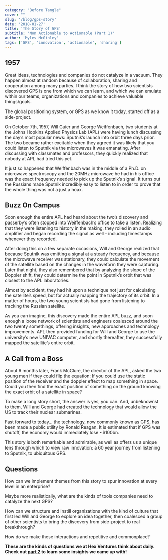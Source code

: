 ```yaml
---
category: "Before Tangle"
cover: ""
slug: '/blog/gps-story'
date: '2018-01-27'
title: 'The Story of GPS'
subtitle: 'Non Actionable to Actionable (Part 1)'
author: 'Myles McGinley'
tags: ['GPS', 'innovation', 'actionable', 'sharing']
---
```


## 1957

Great ideas, technologies and companies do not catalyze in a vacuum. They happen almost at random because of collaboration, sharing and cooperation among many parties. I think the story of how two scientists discovered GPS is one from which we can learn, and which we can emulate within our teams, organizations and companies to achieve valuable things/goals.

The global positioning system, or GPS as we know it today, started off as a side-project.

On October 7th, 1957, Will Guier and George Weiffenbach, two students at the Johns Hopkins Applied Physics Lab (APL) were having lunch discussing the day’s most popular news: Sputnik’s launch into orbit three days prior. The two became rather excitable when they agreed it was likely that you could listen to Sputnik via the microwaves it was emanating. After discussing with classmates and professors, they quickly realized that nobody at APL had tried this yet.

It just so happened that Weiffenbach was in the middle of a Ph.D. on microwave spectroscopy and the 20MHz microwave he had in his office was the exact frequency needed to pick up the Sputnik’s signal. It turns out the Russians made Sputnik incredibly easy to listen to in order to prove that the whole thing was not a just a hoax.

## Buzz On Campus

Soon enough the entire APL had heard about the two’s discovery and passerby’s often stopped into Weiffenbach’s office to take a listen. Realizing that they were listening to history in the making, they rolled in an audio amplifier and began recording the signal as well - including timestamps whenever they recorded.

After doing this on a few separate occasions, Will and George realized that because Sputnik was emitting a signal at a steady frequency, and because the microwave receiver was stationary, they could calculate the movement of the satellite based on the changes in the waveform they were capturing. Later that night, they also remembered that by analyzing the slope of the Doppler shift, they could determine the point in Sputnik’s orbit that was closest to the APL laboratories.

Almost by accident, they had hit upon a technique not just for calculating the satellite’s speed, but for actually mapping the trajectory of its orbit. In a matter of hours, the two young scientists had gone from listening to tracking the Russian satellite.

As you can imagine, this discovery made the entire APL buzz, and soon enough a loose network of scientists and engineers coalesced around the two twenty somethings, offering insights, new approaches and technology improvements. APL then provided funding for Will and George to use the university’s new UNIVAC computer, and shortly thereafter, they successfully mapped the satellite’s entire orbit.

## A Call from a Boss

About 6 months later, Frank McClure, the director of the APL, asked the two young men if they could flip the equation: If you could use the static position of the receiver and the doppler effect to map something in space. Could you then find the exact position of something on the ground knowing the exact orbit of a satellite in space?

To make a long story short, the answer is yes, you can. And, unbeknownst to them, Will and George had created the technology that would allow the US to track their nuclear submarines.

Fast forward to today… the technology, now commonly known as GPS, has been made a public utility by Ronald Reagan. It is estimated that if GPS was shutoff, the economy would immediately lose ~$100bn.

This story is both remarkable and admirable, as well as offers us a unique lens through which to view raw innovation: a 60 year journey from listening to Sputnik, to ubiquitous GPS.

## Questions

How can we implement themes from this story to spur innovation at every level in an enterprise?

Maybe more realistically, what are the kinds of tools companies need to catalyze the next GPS?

How can we structure and instill organizations with the kind of culture that first led Will and George to explore an idea together, then coalesced a group of other scientists to bring the discovery from side-project to real breakthrough?

How do we make these interactions and repetitive and commonplace?

**These are the kinds of questions we at Hex Ventures think about daily. Check out [part 2](https://hex-ventures.github.io/hex-ventures/blog/non-actionable-to-actionable-part-2) to learn some insights we came up with!**
